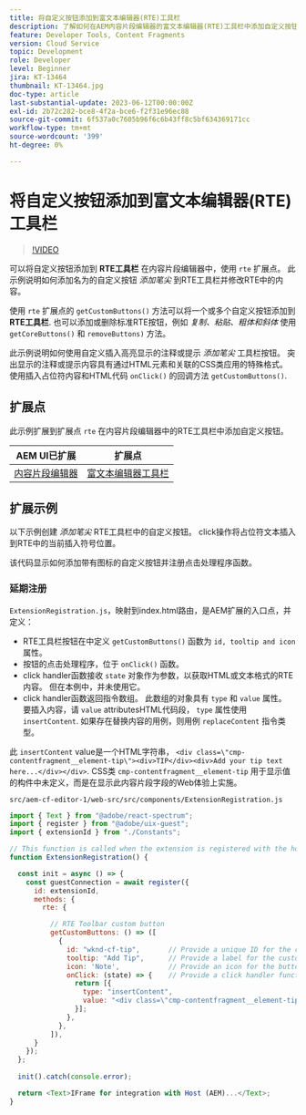 ```yaml
---
title: 将自定义按钮添加到富文本编辑器(RTE)工具栏
description: 了解如何在AEM内容片段编辑器的富文本编辑器(RTE)工具栏中添加自定义按钮
feature: Developer Tools, Content Fragments
version: Cloud Service
topic: Development
role: Developer
level: Beginner
jira: KT-13464
thumbnail: KT-13464.jpg
doc-type: article
last-substantial-update: 2023-06-12T00:00:00Z
exl-id: 2b72c282-bce8-4f2a-bce6-f2f31e96ec88
source-git-commit: 6f537a0c7605b96f6c6b43ff8c5bf634369171cc
workflow-type: tm+mt
source-wordcount: '399'
ht-degree: 0%

---
```


# 将自定义按钮添加到富文本编辑器(RTE)工具栏

>[!VIDEO](https://video.tv.adobe.com/v/3420768?quality=12&learn=on)

可以将自定义按钮添加到 **RTE工具栏** 在内容片段编辑器中，使用 `rte` 扩展点。 此示例说明如何添加名为的自定义按钮 _添加笔尖_ 到RTE工具栏并修改RTE中的内容。

使用 `rte` 扩展点的 `getCustomButtons()` 方法可以将一个或多个自定义按钮添加到 **RTE工具栏**. 也可以添加或删除标准RTE按钮，例如 _复制、粘贴、粗体和斜体_ 使用 `getCoreButtons()` 和 `removeButtons)` 方法。

此示例说明如何使用自定义插入高亮显示的注释或提示 _添加笔尖_ 工具栏按钮。 突出显示的注释或提示内容具有通过HTML元素和关联的CSS类应用的特殊格式。 使用插入占位符内容和HTML代码 `onClick()` 的回调方法 `getCustomButtons()`.

## 扩展点

此示例扩展到扩展点 `rte` 在内容片段编辑器中的RTE工具栏中添加自定义按钮。

| AEM UI已扩展 | 扩展点 |
| ------------------------ | --------------------- | 
| [内容片段编辑器](https://developer.adobe.com/uix/docs/services/aem-cf-editor/) | [富文本编辑器工具栏](https://developer.adobe.com/uix/docs/services/aem-cf-editor/api/rte-toolbar/) |

## 扩展示例

以下示例创建 _添加笔尖_ RTE工具栏中的自定义按钮。 click操作将占位符文本插入到RTE中的当前插入符号位置。

该代码显示如何添加带有图标的自定义按钮并注册点击处理程序函数。

### 延期注册

`ExtensionRegistration.js`，映射到index.html路由，是AEM扩展的入口点，并定义：

+ RTE工具栏按钮在中定义 `getCustomButtons()` 函数为 `id, tooltip and icon` 属性。
+ 按钮的点击处理程序，位于 `onClick()` 函数。
+ click handler函数接收 `state` 对象作为参数，以获取HTML或文本格式的RTE内容。 但在本例中，并未使用它。
+ click handler函数返回指令数组。 此数组的对象具有 `type` 和 `value` 属性。 要插入内容，请 `value` attributesHTML代码段， `type` 属性使用 `insertContent`. 如果存在替换内容的用例，则用例 `replaceContent` 指令类型。

此 `insertContent` value是一个HTML字符串， `<div class=\"cmp-contentfragment__element-tip\"><div>TIP</div><div>Add your tip text here...</div></div>`. CSS类 `cmp-contentfragment__element-tip` 用于显示值的构件中未定义，而是在显示此内容片段字段的Web体验上实施。


`src/aem-cf-editor-1/web-src/src/components/ExtensionRegistration.js`

```javascript
import { Text } from "@adobe/react-spectrum";
import { register } from "@adobe/uix-guest";
import { extensionId } from "./Constants";

// This function is called when the extension is registered with the host and runs in an iframe in the Content Fragment Editor browser window.
function ExtensionRegistration() {

  const init = async () => {
    const guestConnection = await register({
      id: extensionId,
      methods: {
        rte: {

          // RTE Toolbar custom button
          getCustomButtons: () => ([
            {
              id: "wknd-cf-tip",       // Provide a unique ID for the custom button
              tooltip: "Add Tip",      // Provide a label for the custom button
              icon: 'Note',            // Provide an icon for the button (see https://spectrum.adobe.com/page/icons/ for a list of available icons)
              onClick: (state) => {    // Provide a click handler function that returns the instructions array with type and value. This example inserts the HTML snippet for TIP content.
                return [{
                  type: "insertContent",
                  value: "<div class=\"cmp-contentfragment__element-tip\"><div>TIP</div><div>Add your tip text here...</div></div>"
                }];
              },
            },
          ]),
      }
    });
  };
  
  init().catch(console.error);

  return <Text>IFrame for integration with Host (AEM)...</Text>;
}
```
